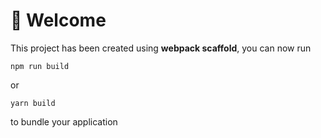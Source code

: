 # 🚀 Welcome

This project has been created using **webpack scaffold**, you can now run

```
npm run build
```

or

```
yarn build
```

to bundle your application
